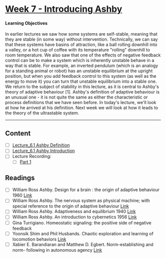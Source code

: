 # [Week 7 - Introducing Ashby](https://canvas.sussex.ac.uk/courses/31028/pages/week-7-introducing-ashby?module_item_id=1499770)
#### Learning Objectives
In earlier lectures we saw how some systems are self-stable, meaning that they are stable (in some way) without intervention. Technically, we can say that these systems have basins of attraction, like a ball rolling downhill into a valley, or a hot cup of coffee with its temperature "rolling" downhill to room temperature. We also saw that one of the effects of negative feedback control can be to make a system which is inherently unstable behave in a way that is stable. For example, an inverted pendulum (which is an analogy for a standing animal or robot) has an unstable equilibrium at the upright position, but when you add feedback control to this system (as well as the energy to move it) you can turn that unstable equilibrium into a stable one. We return to the subject of stability in this lecture, as it is central to Ashby's theory of adaptive behaviour [1]. Ashby's definition of adaptive behaviour is an unusual one - it is not quite the same as either the characteristic or process definitions that we have seen before. In today's lecture, we'll look at how he arrived at his definition. Next week we will look at how it leads to the theory of the ultrastable system. 

---

## Content
- [ ] [Lecture_6.1 Ashby Definition](https://canvas.sussex.ac.uk/courses/31028/files/5619045?wrap=1)
- [ ] [Lecture_6.1 Ashby Introduction](https://canvas.sussex.ac.uk/courses/31028/files/5629079?module_item_id=1500264)
- [ ] Lecture Recording:
  - [ ] [Part 1](https://canvas.sussex.ac.uk/courses/31028/pages/week-7-introducing-ashby?module_item_id=1499770) 

## Readings
- [ ] William Ross Ashby. Design for a brain : the origin of adaptive behaviour 1960 [Link](https://canvas.sussex.ac.uk/courses/31028/files/5539260?wrap=1)
- [ ] William Ross Ashby. The nervous system as physical machine; with special reference to the origin of adaptive behaviour [Link](https://canvas.sussex.ac.uk/courses/31028/files/5540140?wrap=1) 
- [ ] William Ross Ashby. Adaptiveness and equilibrium 1940 [Link](https://canvas.sussex.ac.uk/courses/31028/files/5540158?wrap=1)
- [ ] William Ross Ashby. An introduction to cybernetics 1956 [Link](https://canvas.sussex.ac.uk/courses/31028/files/5540080?wrap=1)
- [ ] Gina Turrigiano. Homeostatic signaling: the positive side of negative feedback
- [ ] Yoonsik Shim and Phil Husbands. Chaotic exploration and learning of locomotion behaviors [Link](https://canvas.sussex.ac.uk/courses/31028/files/5540062?wrap=1)
- [ ] Xabier E. Barandiaran and Matthew D. Egbert. Norm-establishing and norm- following in autonomous agency [Link](https://canvas.sussex.ac.uk/courses/31028/files/5540010?wrap=1)
